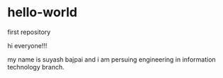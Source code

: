 # hello-world
first repository

hi everyone!!!

my name is suyash bajpai and i am persuing engineering in information technology branch.
